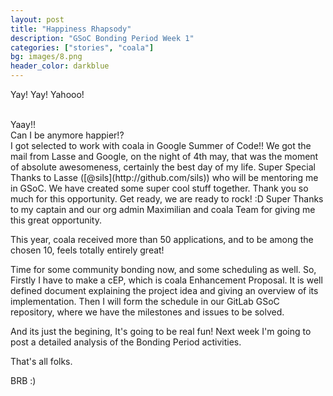 ```yaml
---
layout: post
title: "Happiness Rhapsody"
description: "GSoC Bonding Period Week 1"
categories: ["stories", "coala"]
bg: images/8.png
header_color: darkblue
---
```


Yay! Yay! Yahooo! <br>

<br>
Yaay!!

<br>
Can I be anymore happier!?

<br>
I got selected to work with coala in Google Summer of Code!! We got the mail from Lasse and Google, on the night of 4th may, that was the moment of absolute awesomeness, certainly the best day of my life. Super Special Thanks to Lasse ([@sils](http://github.com/sils)) who will be mentoring me in GSoC. We have created some super cool stuff together. Thank you so much for this opportunity. Get ready, we are ready to rock! :D Super Thanks to my captain and our org admin Maximilian and coala Team for giving me this great opportunity. 

This year, coala received more than 50 applications, and to be among the chosen 10, feels totally entirely great! 

Time for some community bonding now, and some scheduling as well. So, Firstly I have to make a cEP, which is coala Enhancement Proposal. It is well defined document explaining the project idea and giving an overview of its implementation. Then I will form the schedule in our GitLab GSoC repository, where we have the milestones and issues to be solved. 

And its just the begining, It's going to be real fun! Next week I'm going to post a detailed analysis of the Bonding Period activities. 

That's all folks.

BRB :)
